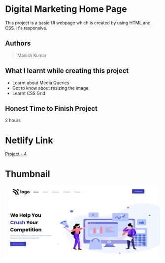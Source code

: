 
# Digital Marketing Home Page

This project is a basic UI webpage which is created by using HTML and CSS. It's responsive.





## Authors

 >Manish Kumar


## What I learnt while creating this project

- Learnt about Media Queries
- Got to know about resizing the image
- Learnt CSS Grid 



## Honest Time to Finish Project

2 hours



# Netlify Link

[Project - 4](https://project-4-mk.netlify.app/)

# Thumbnail

![thumbnail_pic](thumbnail.jpg)

